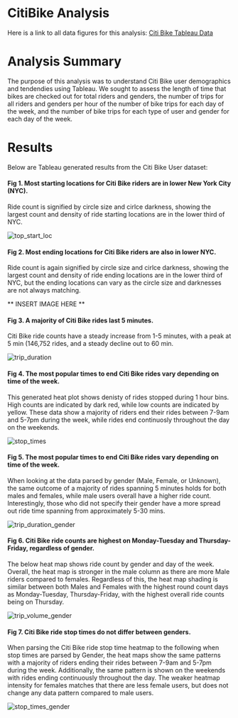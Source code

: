 # CitiBike Analysis

Here is a link to all data figures for this analysis:
[Citi Bike Tableau Data](https://public.tableau.com/app/profile/michael.marone/viz/CitiBike_Challenge_16647958945100/Story1?publish=yes)

# Analysis Summary

The purpose of this analysis was to understand Citi Bike user demographics and tendendies using Tableau. We sought to assess the length of time that bikes are checked out for total riders and genders, the number of trips for all riders and genders per hour of the number of bike trips for each day of the week, and the number of bike trips for each type of user and gender for each day of the week.

# Results

Below are Tableau generated results from the Citi Bike User dataset:

#### Fig 1. Most starting locations for Citi Bike riders are in lower New York City (NYC).

Ride count is signified by circle size and cirlce darkness, showing the largest count and density of ride starting locations are in the lower third of NYC.

![top_start_loc](https://user-images.githubusercontent.com/108199140/194126176-7e6fe2d0-cf4b-49ec-b4dc-8ec156374ed7.PNG)

#### Fig 2. Most ending locations for Citi Bike riders are also in lower NYC.

Ride count is again signified by circle size and cirlce darkness, showing the largest count and density of ride ending locations are in the lower third of NYC, but 
the ending locations can vary as the circle size and darknesses are not always matching.

** INSERT IMAGE HERE ** 

#### Fig 3. A majority of Citi Bike rides last 5 minutes.

Citi Bike ride counts have a steady increase from 1-5 minutes, with a peak at 5 min (146,752 rides, and a steady decline out to 60 min.

![trip_duration](https://user-images.githubusercontent.com/108199140/194128093-48abb345-90f8-4ed5-a49a-99b348efd3cc.PNG)

#### Fig 4. The most popular times to end Citi Bike rides vary depending on time of the week.

This generated heat plot shows denisty of rides stopped during 1 hour bins. High counts are indicated by dark red, while low counts are indicated by yellow. These data show a majority of riders end their rides between 7-9am and 5-7pm during the week, while rides end continuosly throughout the day on the weekends.

![stop_times](https://user-images.githubusercontent.com/108199140/194130331-8786ead3-4340-435b-aa54-cd536b30b26d.PNG)

#### Fig 5. The most popular times to end Citi Bike rides vary depending on time of the week.

When looking at the data parsed by gender (Male, Female, or Unknown), the same outcome of a majority of rides spanning 5 minutes holds for both males and females, while male users overall have a higher ride count. Interestingly, those who did not specify their gender have a more spread out ride time spanning from approximately 5-30 mins.

![trip_duration_gender](https://user-images.githubusercontent.com/108199140/194132056-4914e82d-493e-421e-a88f-1b9aa423707a.PNG)

#### Fig 6. Citi Bike ride counts are highest on Monday-Tuesday and Thursday-Friday, regardless of gender.

The below heat map shows ride count by gender and day of the week. Overall, the heat map is stronger in the male column as there are more Male riders compared to females. Regardless of this, the heat map shading is similar between both Males and Females with the highest round count days as Monday-Tuesday, Thursday-Friday, with the highest overall ride counts being on Thursday.

![trip_volume_gender](https://user-images.githubusercontent.com/108199140/194147206-ed3c548c-fdcf-4df5-aee6-9617ae269cb9.PNG)

#### Fig 7. Citi Bike ride stop times do not differ between genders.

When parsing the Citi Bike ride stop time heatmap to the following when stop times are parsed by Gender, the heat maps show the same patterns with a majority of riders ending their rides between 7-9am and 5-7pm during the week. Additionally, the same pattern is shown on the weekends with rides ending continuously throughout the day. The weaker heatmap intensity for females matches that there are less female users, but does not change any data pattern compared to male users.

![stop_times_gender](https://user-images.githubusercontent.com/108199140/194147943-e7755591-f742-4a7e-9b85-f8bfc70046ce.PNG)




